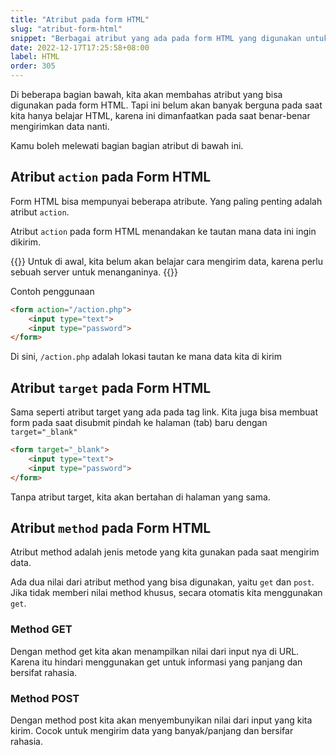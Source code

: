 ```yaml
---
title: "Atribut pada form HTML"
slug: "atribut-form-html"
snippet: "Berbagai atribut yang ada pada form HTML yang digunakan untuk membantu penanganan data dari formulir yang dibuat."
date: 2022-12-17T17:25:58+08:00
label: HTML
order: 305
---
```


Di beberapa bagian bawah, kita akan membahas atribut yang bisa digunakan pada form HTML. Tapi ini belum akan banyak berguna pada saat kita hanya belajar HTML, karena ini dimanfaatkan pada saat benar-benar mengirimkan data nanti.

Kamu boleh melewati bagian bagian atribut di bawah ini.

## Atribut `action` pada Form HTML
Form HTML bisa mempunyai beberapa atribute. Yang paling penting adalah atribut `action`.

Atribut `action` pada form HTML menandakan ke tautan mana data ini ingin dikirim. 

{{<alert class="warning">}}
Untuk di awal, kita belum akan belajar cara mengirim data, karena perlu sebuah server untuk menanganinya.
{{</alert>}}

Contoh penggunaan 
```html
<form action="/action.php">
    <input type="text">
    <input type="password">
</form>
```
Di sini, `/action.php` adalah lokasi tautan ke mana data kita di kirim

## Atribut `target` pada Form HTML
Sama seperti atribut target yang ada pada tag link. Kita juga bisa membuat form pada saat disubmit pindah ke halaman (tab) baru dengan `target="_blank"`

```html
<form target="_blank">
    <input type="text">
    <input type="password">
</form>
```

Tanpa atribut target, kita akan bertahan di halaman yang sama.

## Atribut `method` pada Form HTML
Atribut method adalah jenis metode yang kita gunakan pada saat mengirim data. 

Ada dua nilai dari atribut method yang bisa digunakan, yaitu `get` dan `post`. Jika tidak memberi nilai method khusus, secara otomatis kita menggunakan `get`.

### Method GET
Dengan method get kita akan menampilkan nilai dari input nya di URL. Karena itu hindari menggunakan get untuk informasi yang panjang dan bersifat rahasia.

### Method POST
Dengan method post kita akan menyembunyikan nilai dari input yang kita kirim. Cocok untuk mengirim data yang banyak/panjang dan bersifar rahasia.